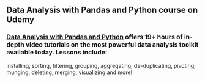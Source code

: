 ## Data Analysis with Pandas and Python course on Udemy

### [Data Analysis with Pandas and Python](https://www.udemy.com/share/1013ko3@X4DfoXRp65Dj81A0QRN49sydlgX3TOFpmwl0Hhe0KXkRISnbED-8UVDY7XRisWojbQ==/) offers 19+ hours of in-depth video tutorials on the most powerful data analysis toolkit available today. Lessons include:

installing, sorting, filtering, grouping, aggregating, de-duplicating, pivoting, munging, deleting, merging, visualizing and more!

